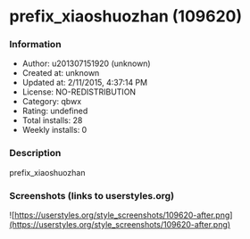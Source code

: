 # prefix_xiaoshuozhan (109620)

### Information
- Author: u201307151920 (unknown)
- Created at: unknown
- Updated at: 2/11/2015, 4:37:14 PM
- License: NO-REDISTRIBUTION
- Category: qbwx
- Rating: undefined
- Total installs: 28
- Weekly installs: 0


### Description
prefix_xiaoshuozhan


### Screenshots (links to userstyles.org)
![https://userstyles.org/style_screenshots/109620-after.png](https://userstyles.org/style_screenshots/109620-after.png)


